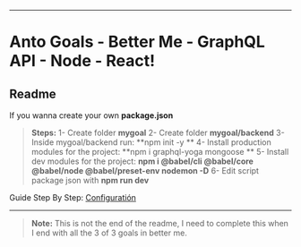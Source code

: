 ----------


Anto Goals - Better Me - GraphQL API - Node - React!
===================


Readme
-------------

If you wanna create your own **package.json**

> **Steps:**
> 1- Create folder **mygoal**
> 2- Create folder **mygoal/backend**
> 3- Inside mygoal/backend run: **npm init -y ** 
> 4- Install production modules for the project: **npm i graphql-yoga mongoose **
> 5- Install dev modules for the project:  **npm i @babel/cli @babel/core @babel/node @babel/preset-env nodemon -D**
> 6- Edit script package json with **npm run dev**

Guide Step By Step: 
[Configuratión](https://docs.google.com/document/d/15LVJJMO9CX8jvwFPXCFySMggN3Mq1yR71hL1rBYq9QU/edit?usp=sharing)


----------


> **Note:** This is not the end of the readme, I need to complete this when I end with all the 3 of 3 goals in better me.



